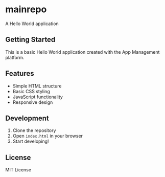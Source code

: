 # mainrepo

A Hello World application

## Getting Started

This is a basic Hello World application created with the App Management platform.

## Features

- Simple HTML structure
- Basic CSS styling
- JavaScript functionality
- Responsive design

## Development

1. Clone the repository
2. Open `index.html` in your browser
3. Start developing!

## License

MIT License
